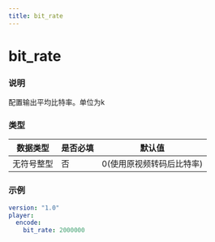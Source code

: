 ```yaml
---
title: bit_rate
---
```


bit_rate
===

### 说明
配置输出平均比特率。单位为k

### 类型
| 数据类型 | 是否必填 | 默认值 |
|---|---|---|
|  无符号整型 | 否 | 0(使用原视频转码后比特率) |

### 示例
```yaml {4}
version: "1.0"
player:
  encode:
    bit_rate: 2000000
```
